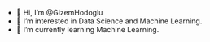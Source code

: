 - 👋 Hi, I’m @GizemHodoglu
- 👀 I’m interested in Data Science and Machine Learning.
- 🌱 I’m currently learning Machine Learning.


<!---
GizemHodoglu/GizemHodoglu is a ✨ special ✨ repository because its `README.md` (this file) appears on your GitHub profile.
You can click the Preview link to take a look at your changes.
--->
